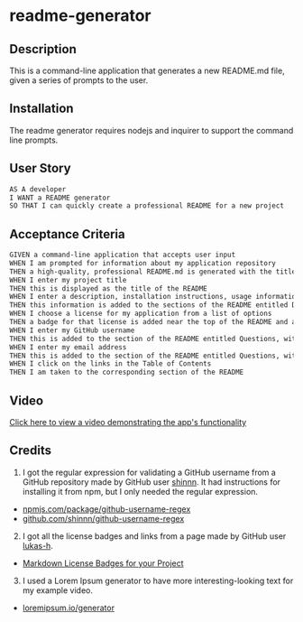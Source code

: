 # readme-generator

## Description

This is a command-line application that generates a new README.md file, given a series of prompts to the user.

## Installation

The readme generator requires nodejs and inquirer to support the command line prompts.

## User Story

```md
AS A developer
I WANT a README generator
SO THAT I can quickly create a professional README for a new project
```

## Acceptance Criteria

```md
GIVEN a command-line application that accepts user input
WHEN I am prompted for information about my application repository
THEN a high-quality, professional README.md is generated with the title of my project and sections entitled Description, Table of Contents, Installation, Usage, License, Contributing, Tests, and Questions
WHEN I enter my project title
THEN this is displayed as the title of the README
WHEN I enter a description, installation instructions, usage information, contribution guidelines, and test instructions
THEN this information is added to the sections of the README entitled Description, Installation, Usage, Contributing, and Tests
WHEN I choose a license for my application from a list of options
THEN a badge for that license is added near the top of the README and a notice is added to the section of the README entitled License that explains which license the application is covered under
WHEN I enter my GitHub username
THEN this is added to the section of the README entitled Questions, with a link to my GitHub profile
WHEN I enter my email address
THEN this is added to the section of the README entitled Questions, with instructions on how to reach me with additional questions
WHEN I click on the links in the Table of Contents
THEN I am taken to the corresponding section of the README
```

## Video

[Click here to view a video demonstrating the app's functionality](https://drive.google.com/file/d/1S0RvEkDaqWb8qDYPg6RTk7h50-4SOJRt/view)

## Credits

1. I got the regular expression for validating a GitHub username from a GitHub repository made by GitHub user [shinnn](https://github.com/shinnn).  It had instructions for installing it from npm, but I only needed the regular expression.

  - [npmjs.com/package/github-username-regex](https://www.npmjs.com/package/github-username-regex)
  - [github.com/shinnn/github-username-regex](https://github.com/shinnn/github-username-regex)

2. I got all the license badges and links from a page made by GitHub user [lukas-h](https://gist.github.com/lukas-h).

  - [Markdown License Badges for your Project](https://gist.github.com/lukas-h/2a5d00690736b4c3a7ba)

3. I used a Lorem Ipsum generator to have more interesting-looking text for my example video.

  - [loremipsum.io/generator](https://loremipsum.io/generator/)

